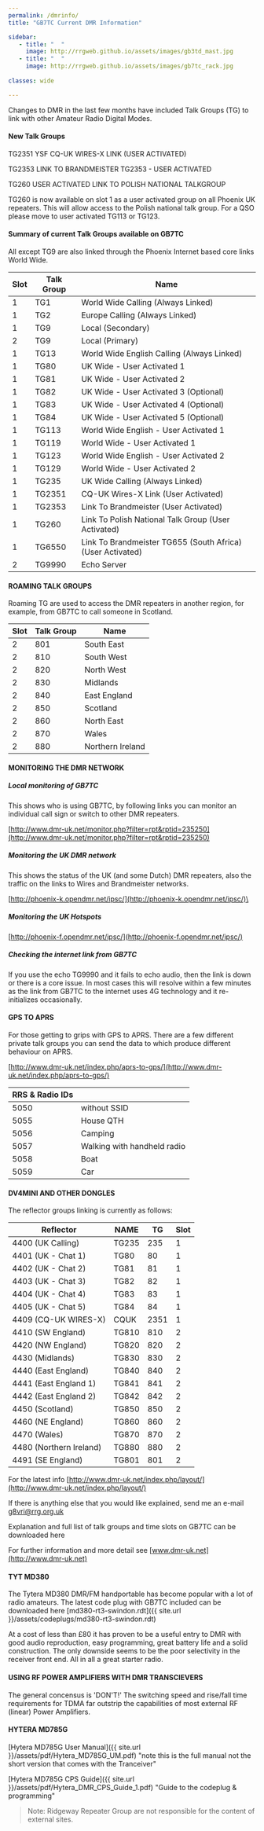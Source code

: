 ```yaml
---
permalink: /dmrinfo/
title: "GB7TC Current DMR Information"

sidebar:
   - title: "  "
     image: http://rrgweb.github.io/assets/images/gb3td_mast.jpg
   - title: "  "
     image: http://rrgweb.github.io/assets/images/gb7tc_rack.jpg
     
classes: wide

---
```


Changes to DMR in the last few months have included Talk Groups (TG) to link with other Amateur Radio Digital Modes.

#### New Talk Groups

TG2351 YSF CQ-UK WIRES-X LINK (USER ACTIVATED)

TG2353 LINK TO BRANDMEISTER TG2353 - USER ACTIVATED

TG260  USER ACTIVATED LINK TO POLISH NATIONAL TALKGROUP

TG260 is now available on slot 1 as a user activated group on all Phoenix UK repeaters. This will allow access to the Polish national talk group. For a QSO please move to user activated TG113 or TG123.
  
#### Summary of current Talk Groups available on GB7TC

All except TG9 are also linked through the Phoenix Internet based core links World Wide.  

|Slot|Talk Group| Name|
|---|---|---|
|1|TG1|World Wide Calling (Always Linked)|
|1|TG2|Europe Calling (Always Linked)|
|1|TG9|Local (Secondary)|
|2|TG9|Local (Primary)|
|1|TG13|World Wide English Calling (Always Linked)|
|1|TG80|UK Wide - User Activated 1|
|1|TG81|UK Wide - User Activated 2|
|1|TG82|UK Wide - User Activated 3 (Optional)|
|1|TG83|UK Wide - User Activated 4 (Optional)|
|1|TG84|UK Wide - User Activated 5 (Optional)|
|1|TG113|World Wide English - User Activated 1|
|1|TG119|World Wide - User Activated 1|
|1|TG123|World Wide English - User Activated 2|
|1|TG129|World Wide - User Activated 2|
|1|TG235|UK Wide Calling (Always Linked)|
|1|TG2351|CQ-UK Wires-X Link (User Activated)|
|1|TG2353|Link To Brandmeister (User Activated)|
|1|TG260|Link To Polish National Talk Group (User Activated)|
|1|TG6550|Link To Brandmeister TG655 (South Africa) (User Activated)|
|2|TG9990|Echo Server|

#### ROAMING TALK GROUPS

Roaming TG are used to access the DMR repeaters in another region, for example, from GB7TC to call someone in Scotland.

|Slot|Talk Group|Name|
|---|---|---|
|2|801|South East|
|2|810|South West|
|2|820|North West|
|2|830|Midlands|
|2|840|East England|
|2|850|Scotland|
|2|860|North East|
|2|870|Wales|
|2|880|Northern Ireland|

#### MONITORING THE DMR NETWORK

##### Local monitoring of GB7TC
This shows who is using GB7TC, by following links you can monitor an individual call sign or switch to other DMR repeaters.

[http://www.dmr-uk.net/monitor.php?filter=rpt&rptid=235250](http://www.dmr-uk.net/monitor.php?filter=rpt&rptid=235250)

##### Monitoring the UK DMR network
This shows the status of the UK (and some Dutch) DMR repeaters, also the traffic on the links to Wires and Brandmeister networks.

[http://phoenix-k.opendmr.net/ipsc/](http://phoenix-k.opendmr.net/ipsc/)\

##### Monitoring the UK Hotspots

[http://phoenix-f.opendmr.net/ipsc/](http://phoenix-f.opendmr.net/ipsc/)  


##### Checking the internet link from GB7TC

If you use the echo TG9990 and it fails to echo audio, then the link is down or there is a core issue. In most cases this will resolve within a few minutes as the link from GB7TC to the internet uses 4G technology and it re-initializes occasionally.

#### GPS TO APRS
For those getting to grips with GPS to APRS. There are a few different private talk groups you can send the data to which produce different behaviour on APRS.  

[http://www.dmr-uk.net/index.php/aprs-to-gps/](http://www.dmr-uk.net/index.php/aprs-to-gps/)  

|RRS & Radio IDs| |
|---|---|
|5050|without SSID|
|5055|House QTH|
|5056|Camping|
|5057|Walking with handheld radio|
|5058|Boat|
|5059|Car|

#### DV4MINI AND OTHER DONGLES

The reflector groups linking is currently as follows:

|Reflector|NAME|TG|Slot|
|---|---|---|---|
|4400 (UK Calling)|TG235|235|1|
|4401 (UK - Chat 1)|TG80|80|1|
|4402 (UK - Chat 2)|TG81|81|1|
|4403 (UK - Chat 3)|TG82|82|1|
|4404 (UK - Chat 4)|TG83|83|1|
|4405 (UK - Chat 5)|TG84|84|1|
|4409 (CQ-UK WIRES-X)|CQUK|2351|1|
|4410 (SW England)|TG810|810|2|
|4420 (NW England)|TG820|820|2|
|4430 (Midlands)|TG830|830|2|
|4440 (East England)|TG840|840|2|
|4441 (East England 1)|TG841|841|2|
|4442 (East England 2)|TG842|842|2|
|4450 (Scotland)|TG850|850|2|
|4460 (NE England)|TG860|860|2|
|4470 (Wales)|TG870|870|2|
|4480 (Northern Ireland)|TG880|880|2|
|4491 (SE England)|TG801|801|2|

For the latest info [http://www.dmr-uk.net/index.php/layout/](http://www.dmr-uk.net/index.php/layout/)

If there is anything else that you would like explained, send me an e-mail [g8vri@rrg.org.uk](mailto:g8vri@rrg.org.uk)

Explanation and full list of talk groups and time slots on GB7TC can be downloaded here

For further information and more detail see [www.dmr-uk.net](http://www.dmr-uk.net)

#### TYT MD380
The Tytera MD380 DMR/FM handportable has become popular with a lot of radio amateurs. The latest code plug with GB7TC included can be downloaded here [md380-rt3-swindon.rdt]({{ site.url }}/assets/codeplugs/md380-rt3-swindon.rdt)

At a cost of less than £80 it has proven to be a useful entry to DMR with good audio reproduction, easy programming, great battery life and a solid construction. The only downside seems to be the poor selectivity in the receiver front end. All in all a great starter radio.

#### USING RF POWER AMPLIFIERS WITH DMR TRANSCIEVERS
The general concensus is 'DON'T!' The switching speed and rise/fall time requirements for TDMA far outstrip the capabilities of most external RF (linear) Power Amplifiers. 

#### HYTERA MD785G

[Hytera MD785G User Manual]({{ site.url }}/assets/pdf/Hytera_MD785G_UM.pdf) "note this is the full manual not the short version that comes with the Tranceiver"

[Hytera MD785G CPS Guide]({{ site.url }}/assets/pdf/Hytera_DMR_CPS_Guide_1.pdf)  "Guide to the codeplug & programming"


> Note: Ridgeway Repeater Group are not responsible for the content of external sites.
